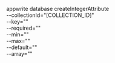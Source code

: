 appwrite database createIntegerAttribute \
        --collectionId="[COLLECTION_ID]" \
        --key="" \
        --required="" \
        --min="" \
        --max="" \
        --default="" \
        --array=""
